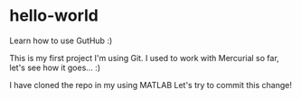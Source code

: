# hello-world
Learn how to use GutHub :)

This is my first project I'm using Git.
I used to work with Mercurial so far, let's see how it goes... :)

I have cloned the repo in my using MATLAB
Let's try to commit this change!